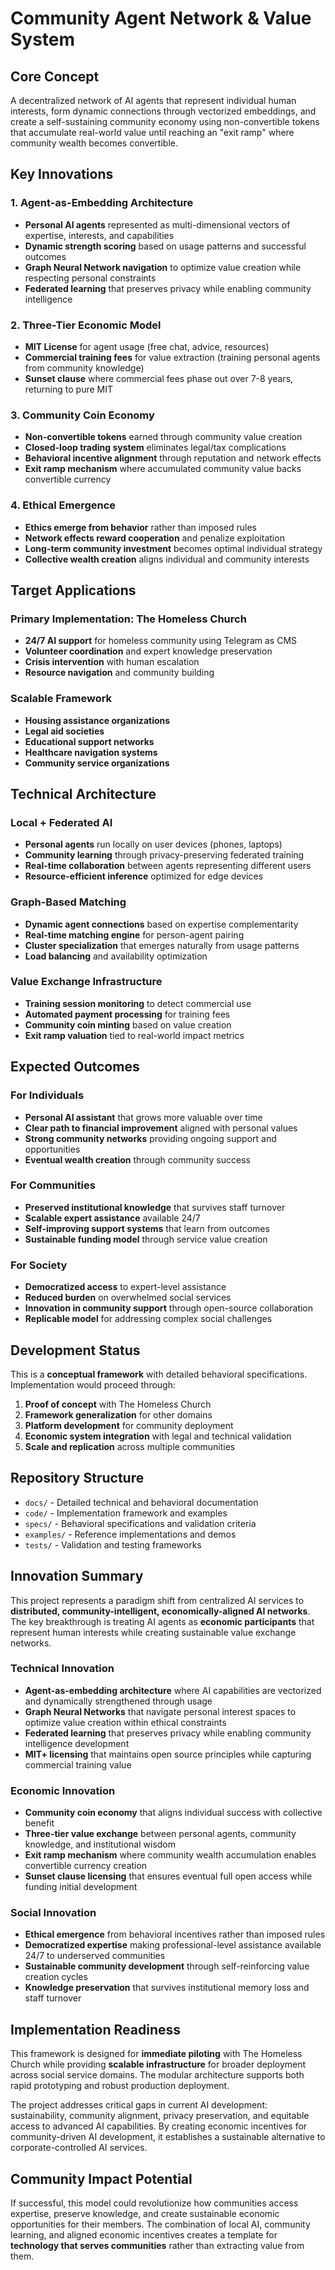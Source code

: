 # Community Agent Network & Value System

## Core Concept

A decentralized network of AI agents that represent individual human interests, form dynamic connections through vectorized embeddings, and create a self-sustaining community economy using non-convertible tokens that accumulate real-world value until reaching an "exit ramp" where community wealth becomes convertible.

## Key Innovations

### 1. Agent-as-Embedding Architecture
- **Personal AI agents** represented as multi-dimensional vectors of expertise, interests, and capabilities
- **Dynamic strength scoring** based on usage patterns and successful outcomes
- **Graph Neural Network navigation** to optimize value creation while respecting personal constraints
- **Federated learning** that preserves privacy while enabling community intelligence

### 2. Three-Tier Economic Model
- **MIT License** for agent usage (free chat, advice, resources)
- **Commercial training fees** for value extraction (training personal agents from community knowledge)
- **Sunset clause** where commercial fees phase out over 7-8 years, returning to pure MIT

### 3. Community Coin Economy
- **Non-convertible tokens** earned through community value creation
- **Closed-loop trading system** eliminates legal/tax complications
- **Behavioral incentive alignment** through reputation and network effects
- **Exit ramp mechanism** where accumulated community value backs convertible currency

### 4. Ethical Emergence
- **Ethics emerge from behavior** rather than imposed rules
- **Network effects reward cooperation** and penalize exploitation
- **Long-term community investment** becomes optimal individual strategy
- **Collective wealth creation** aligns individual and community interests

## Target Applications

### Primary Implementation: The Homeless Church
- **24/7 AI support** for homeless community using Telegram as CMS
- **Volunteer coordination** and expert knowledge preservation
- **Crisis intervention** with human escalation
- **Resource navigation** and community building

### Scalable Framework
- **Housing assistance organizations**
- **Legal aid societies**
- **Educational support networks**
- **Healthcare navigation systems**
- **Community service organizations**

## Technical Architecture

### Local + Federated AI
- **Personal agents** run locally on user devices (phones, laptops)
- **Community learning** through privacy-preserving federated training
- **Real-time collaboration** between agents representing different users
- **Resource-efficient inference** optimized for edge devices

### Graph-Based Matching
- **Dynamic agent connections** based on expertise complementarity
- **Real-time matching engine** for person-agent pairing
- **Cluster specialization** that emerges naturally from usage patterns
- **Load balancing** and availability optimization

### Value Exchange Infrastructure
- **Training session monitoring** to detect commercial use
- **Automated payment processing** for training fees
- **Community coin minting** based on value creation
- **Exit ramp valuation** tied to real-world impact metrics

## Expected Outcomes

### For Individuals
- **Personal AI assistant** that grows more valuable over time
- **Clear path to financial improvement** aligned with personal values
- **Strong community networks** providing ongoing support and opportunities
- **Eventual wealth creation** through community success

### For Communities
- **Preserved institutional knowledge** that survives staff turnover
- **Scalable expert assistance** available 24/7
- **Self-improving support systems** that learn from outcomes
- **Sustainable funding model** through service value creation

### For Society
- **Democratized access** to expert-level assistance
- **Reduced burden** on overwhelmed social services
- **Innovation in community support** through open-source collaboration
- **Replicable model** for addressing complex social challenges

## Development Status

This is a **conceptual framework** with detailed behavioral specifications. Implementation would proceed through:

1. **Proof of concept** with The Homeless Church
2. **Framework generalization** for other domains  
3. **Platform development** for community deployment
4. **Economic system integration** with legal and technical validation
5. **Scale and replication** across multiple communities

## Repository Structure

- `docs/` - Detailed technical and behavioral documentation
- `code/` - Implementation framework and examples
- `specs/` - Behavioral specifications and validation criteria
- `examples/` - Reference implementations and demos
- `tests/` - Validation and testing frameworks

## Innovation Summary

This project represents a paradigm shift from centralized AI services to **distributed, community-intelligent, economically-aligned AI networks**. The key breakthrough is treating AI agents as **economic participants** that represent human interests while creating sustainable value exchange networks.

### Technical Innovation
- **Agent-as-embedding architecture** where AI capabilities are vectorized and dynamically strengthened through usage
- **Graph Neural Networks** that navigate personal interest spaces to optimize value creation within ethical constraints
- **Federated learning** that preserves privacy while enabling community intelligence development
- **MIT+ licensing** that maintains open source principles while capturing commercial training value

### Economic Innovation  
- **Community coin economy** that aligns individual success with collective benefit
- **Three-tier value exchange** between personal agents, community knowledge, and institutional wisdom
- **Exit ramp mechanism** where community wealth accumulation enables convertible currency creation
- **Sunset clause licensing** that ensures eventual full open access while funding initial development

### Social Innovation
- **Ethical emergence** from behavioral incentives rather than imposed rules
- **Democratized expertise** making professional-level assistance available 24/7 to underserved communities
- **Sustainable community development** through self-reinforcing value creation cycles
- **Knowledge preservation** that survives institutional memory loss and staff turnover

## Implementation Readiness

This framework is designed for **immediate piloting** with The Homeless Church while providing **scalable infrastructure** for broader deployment across social service domains. The modular architecture supports both rapid prototyping and robust production deployment.

The project addresses critical gaps in current AI development: sustainability, community alignment, privacy preservation, and equitable access to advanced AI capabilities. By creating economic incentives for community-driven AI development, it establishes a sustainable alternative to corporate-controlled AI services.

## Community Impact Potential

If successful, this model could revolutionize how communities access expertise, preserve knowledge, and create sustainable economic opportunities for their members. The combination of local AI, community learning, and aligned economic incentives creates a template for **technology that serves communities** rather than extracting value from them.